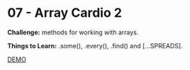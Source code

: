 # 07 - Array Cardio 2

**Challenge:** methods for working with arrays.

**Things to Learn:** .some(), .every(), .find() and [...SPREADS].

[DEMO](https://voloshin-sergei.github.io/30DaysOfJavaScript/07_day%20Array%20Cardio%202/)

